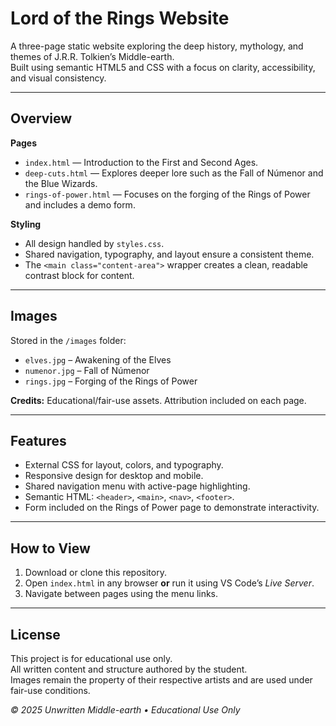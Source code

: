 # Lord of the Rings Website

A three-page static website exploring the deep history, mythology, and themes of J.R.R. Tolkien’s Middle-earth.  
Built using semantic HTML5 and CSS with a focus on clarity, accessibility, and visual consistency.

---

## Overview
**Pages**
- `index.html` — Introduction to the First and Second Ages.  
- `deep-cuts.html` — Explores deeper lore such as the Fall of Númenor and the Blue Wizards.  
- `rings-of-power.html` — Focuses on the forging of the Rings of Power and includes a demo form.  

**Styling**
- All design handled by `styles.css`.  
- Shared navigation, typography, and layout ensure a consistent theme.  
- The `<main class="content-area">` wrapper creates a clean, readable contrast block for content.

---

## Images
Stored in the `/images` folder:  
- `elves.jpg` – Awakening of the Elves  
- `numenor.jpg` – Fall of Númenor  
- `rings.jpg` – Forging of the Rings of Power  

**Credits:** Educational/fair-use assets. Attribution included on each page.

---

## Features
- External CSS for layout, colors, and typography.  
- Responsive design for desktop and mobile.  
- Shared navigation menu with active-page highlighting.  
- Semantic HTML: `<header>`, `<main>`, `<nav>`, `<footer>`.  
- Form included on the Rings of Power page to demonstrate interactivity.  

---

## How to View
1. Download or clone this repository.  
2. Open `index.html` in any browser **or** run it using VS Code’s *Live Server*.  
3. Navigate between pages using the menu links.

---

## License
This project is for educational use only.  
All written content and structure authored by the student.  
Images remain the property of their respective artists and are used under fair-use conditions.

*© 2025 Unwritten Middle-earth • Educational Use Only*

